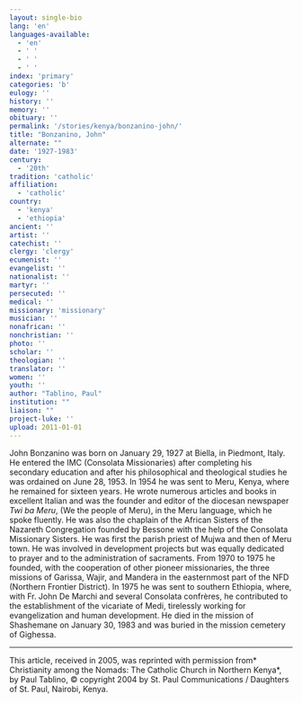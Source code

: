 ```yaml
---
layout: single-bio
lang: 'en'
languages-available:
  - 'en'
  - ' '
  - ' '
  - ' '
index: 'primary'
categories: 'b'
eulogy: ''
history: ''
memory: ''
obituary: ''
permalink: '/stories/kenya/bonzanino-john/'
title: "Bonzanino, John"
alternate: ""
date: '1927-1983'
century:
  - '20th'
tradition: 'catholic'
affiliation:
  - 'catholic'
country:
  - 'kenya'
  - 'ethiopia'
ancient: ''
artist: ''
catechist: ''
clergy: 'clergy'
ecumenist: ''
evangelist: ''
nationalist: ''
martyr: ''
persecuted: ''
medical: ''
missionary: 'missionary'
musician: ''
nonafrican: ''
nonchristian: ''
photo: ''
scholar: ''
theologian: ''
translator: ''
women: ''
youth: ''
author: "Tablino, Paul"
institution: ""
liaison: ""
project-luke: ''
upload: 2011-01-01
---
```




John Bonzanino was born on January 29, 1927 at Biella, in Piedmont, Italy. He entered the IMC (Consolata Missionaries) after completing his secondary education and after his philosophical and theological studies he was ordained on June 28, 1953. In 1954 he was sent to Meru, Kenya, where he remained for sixteen years. He wrote numerous articles and books in excellent Italian and was the founder and editor of the diocesan newspaper *Twi ba Meru*, (We the people of Meru), in the Meru language, which he spoke fluently. He was also the chaplain of the African Sisters of the Nazareth Congregation founded by Bessone with the help of the Consolata Missionary Sisters. He was first the parish priest of Mujwa and then of Meru town. He was involved in development projects but was equally dedicated to prayer and to the administration of sacraments. From 1970 to 1975 he founded, with the cooperation of other pioneer missionaries, the three missions of Garissa, Wajir, and Mandera in the easternmost part of the NFD (Northern Frontier District). In 1975 he was sent to southern Ethiopia, where, with Fr. John De Marchi and several Consolata confrères, he contributed to the establishment of the vicariate of Medi, tirelessly working for evangelization and human development. He died in the mission of Shashemane on January 30, 1983 and was buried in the mission cemetery of Gighessa.



---

This article, received in 2005, was reprinted with permission from* Christianity among the Nomads: The Catholic Church in Northern Kenya*, by Paul Tablino, © copyright 2004 by St. Paul Communications / Daughters of St. Paul, Nairobi, Kenya.
